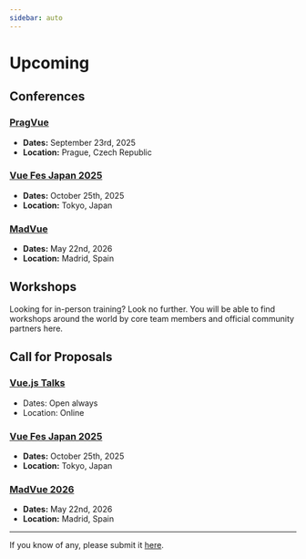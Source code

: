 ```yaml
---
sidebar: auto
---
```


# Upcoming

## Conferences

### [PragVue](https://pragvue.com/)

- **Dates:** September 23rd, 2025
- **Location:** Prague, Czech Republic

### [Vue Fes Japan 2025](https://vuefes.jp/2025/)

- **Dates:** October 25th, 2025
- **Location:** Tokyo, Japan

### [MadVue](https://madvue.es/)

- **Dates:** May 22nd, 2026
- **Location:** Madrid, Spain

## Workshops

Looking for in-person training? Look no further. You will be able to find workshops around the world by core team members and official community partners here.

<EventsTimeline type="workshop" />

## Call for Proposals

### [Vue.js Talks](https://forms.gle/AMBkomBWZwmA5veQ7)

- Dates: Open always
- Location: Online

### [Vue Fes Japan 2025](https://vuefes.jp/2025/)

- **Dates:** October 25th, 2025
- **Location:** Tokyo, Japan

### [MadVue 2026](https://madvue.es/cfp/)

- **Dates:** May 22nd, 2026
- **Location:** Madrid, Spain

---

If you know of any, please submit it [here](https://github.com/vuejs/events/issues/new?assignees=&labels=&template=cfp-submission.md&title=%5BCFP%5D).
